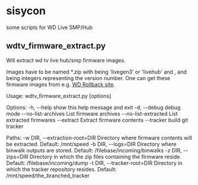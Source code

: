 sisycon
=======

some scripts for WD Live SMP/Hub

wdtv_firmware_extract.py
------------------------

Will extract wd tv live hub/smp firmware images.

Images have to be named *<DEVICE>*<X>*<Y>*<Z>*.zip with <DEVICE> being 'livegen3' or 'livehub' and <X>, <Y> and <Z> being integers representing the version number.
One can get these firmware images from e.g. [WD Rollback site](http://wdc.custhelp.com/app/answers/detail/a_id/5860/~/how-to-roll-back-the-firmware-on-a-wd-tv-live-hub-media-center-or-wd-tv-live).

 Usage: wdtv_firmware_extract.py [options]

 Options:
   -h, --help            show this help message and exit
   -d, --debug           debug mode
   --no-list-archives    List firmware archives
   --no-list-extracted   List extracted firmwares
   --extract             Extract firmware contents
   --tracker             build git tracker

   Paths:
     -w DIR, --extraction-root=DIR
                         Directory where firmware contents will be extracted.
                         Default: /mnt/speed
     -b DIR, --logs=DIR  Directory where binwalk outputs are stored. Default:
                         /filebase/incoming/binwalks
     -z DIR, --zips=DIR  Directory in which the zip files containing the
                         firmware reside. Default: /filebase/incoming/dump
     -t DIR, --tracker-root=DIR
                         Directory in which the tracker repository resides.
                         Default: /mnt/speed/the_branched_tracker
